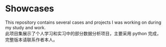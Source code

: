# Showcases
This repository contains several cases and projects I was working on during my study and work.       
此项目集展示了个人学习和实习中的部分数据分析项目，主要采用 python 完成，完整版本请联系作者本人。
